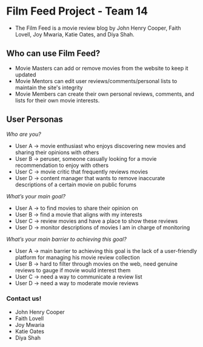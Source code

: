 # Film Feed Project - Team 14
- The Film Feed is a movie review blog by John Henry Cooper, Faith Lovell, Joy Mwaria, Katie Oates, and Diya Shah.

## Who can use Film Feed?
- Movie Masters can add or remove movies from the website to keep it updated
- Movie Mentors can edit user reviews/comments/personal lists to maintain the site's integrity
- Movie Members can create their own personal reviews, comments, and lists for their own movie interests.

## User Personas
*Who are you?*
- User A → movie enthusiast who enjoys discovering new movies and sharing their opinions with others
- User B → peruser, someone casually looking for a movie recommendation to enjoy with others 
- User C → movie critic that frequently reviews movies
- User D → content manager that wants to remove inaccurate descriptions of a certain movie on public forums

*What’s your main goal?*
- User A → to find movies to share their opinion on
- User B → find a movie that aligns with my interests 
- User C → review movies and have a place to show these reviews
- User D → monitor descriptions of movies I am in charge of monitoring

*What’s your main barrier to achieving this goal?*
- User A → main barrier to achieving this goal is the lack of a user-friendly platform for managing his movie review collection
- User B → hard to filter through movies on the web, need genuine reviews to gauge if movie would interest them
- User C → need a way to communicate a review list
- User D → need a way to moderate movie reviews


### Contact us!
- John Henry Cooper
- Faith Lovell
- Joy Mwaria
- Katie Oates
- Diya Shah
